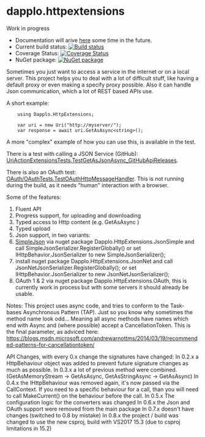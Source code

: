 dapplo.httpextensions
=====================
Work in progress

- Documentation will arive [here](http://www.dapplo.net/blocks/Dapplo.HttpExtensions) some time in the future.
- Current build status: [![Build status](https://ci.appveyor.com/api/projects/status/y4n7u63336vhuy46?svg=true)](https://ci.appveyor.com/project/dapplo/dapplo-httpextensions)
- Coverage Status: [![Coverage Status](https://coveralls.io/repos/github/dapplo/Dapplo.HttpExtensions/badge.svg?branch=master)](https://coveralls.io/github/dapplo/Dapplo.HttpExtensions?branch=master)
- NuGet package: [![NuGet package](https://img.shields.io/nuget/v/Dapplo.HttpExtensions.svg)](https://www.nuget.org/packages/Dapplo.HttpExtensions)

Sometimes you just want to access a service in the internet or on a local server.
This project helps you to deal with a lot of difficult stuff, like having a default proxy or even making a specify proxy possible.
Also it can handle Json communication, which a lot of REST based APIs use.

A short example:
```
	using Dapplo.HttpExtensions;

	var uri = new Uri("http://myserver/");
	var response = await uri.GetAsAsync<string>();
```

A more "complex" example of how you can use this, is available in the test. 

There is a test with calling a JSON Service (GitHub): [UriActionExtensionsTests.TestGetAsJsonAsync_GitHubApiReleases](https://github.com/dapplo/Dapplo.HttpExtensions/blob/master/Dapplo.HttpExtensions.Test/UriActionExtensionsTests.cs).

There is also an OAuth test: [OAuth/OAuthTests.TestOAuthHttpMessageHandler](https://github.com/dapplo/Dapplo.HttpExtensions/blob/master/Dapplo.HttpExtensions.Test/OAuth/OAuthTests.cs).
This is not running during the build, as it needs "human" interaction with a browser.

Some of the features:

1. Fluent API
2. Progress support, for uploading and downloading
3. Typed access to Http content (e.g. GetAsAsync<Bitmap> )
4. Typed upload
5. Json support, in two variants:
  1. [SimpleJson](https://github.com/facebook-csharp-sdk/simple-json) via nuget package Dapplo.HttpExtensions.JsonSimple and call SimpleJsonSerializer.RegisterGlobally() or set IHttpBehavior.JsonSerializer to new SimpleJsonSerializer();
  2. install nuget package Dapplo.HttpExtensions.JsonNet and call JsonNetJsonSerializer.RegisterGlobally(); or set IHttpBehavior.JsonSerializer to new JsonNetJsonSerializer();
6. OAuth 1 & 2 via nuget package Dapplo.HttpExtensions.OAuth, this is currently work in process but with some servers it should already be usable.

Notes:
This project uses async code, and tries to conform to the Task-bases Asynchronous Pattern (TAP). Just so you know why sometimes the method name look odd... Meaning all async methods have names which end with Async and (where possible) accept a CancellationToken. This is the final parameter, as adviced here: https://blogs.msdn.microsoft.com/andrewarnottms/2014/03/19/recommended-patterns-for-cancellationtoken/

API Changes, with every 0.x change the signatures have changed:
In 0.2.x a HttpBehaviour object was added to prevent future signature changes as much as possible.
In 0.3.x a lot of previous method were combined. (GetAsMemoryStream -> GetAsAsync<MemoryStream>, GetAsStringAsync -> GetAsAsync<string>)
In 0.4.x the IHttpBehaviour was removed again, it's now passed via the CallContext. If you need to a specific behaviour for a call, than you will need to call MakeCurrent() on the behaviour before the call.
In 0.5.x The configuration logic for the converters was changed
In 0.6.x the Json and OAuth support were removed from the main package
In 0.7.x doesn't have changes (switched to 0.8 by mistake)
In 0.8.x the project / build was changed to use the new csproj, build with VS2017 15.3 (due to csproj limitations in 15.2)
